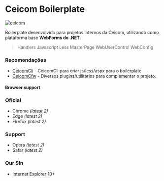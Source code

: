﻿# Ceicom Boilerplate
[![ceicom](http://www.ceicom.com.br/img/logo.png?v=1.0)](//www.ceicom.com.br)

Boilerplate desenvolvido para projetos internos da Ceicom, utilizando como plataforma base **WebForms do .NET**.

> Handlers
> Javascript
> Less
> MasterPage
> WebUserControl
> WebConfig

### Recomendações
* [CeicomCli](https://github.com/Ceicom/ceicom-cli) - CeicomCli para criar js/less/aspx para o boilerplate
* [CeicomCfw](https://github.com/Ceicom/cFw) - Diversos plugins/utilitários para complementar o projeto.

#### Browser support
### Oficial
* Chrome *(latest 2)*
* Edge *(latest 2)*
* Firefox *(latest 2)*

### Support
* Opera *(latest 2)*
* Safar *(latest 2)*

### Our Sin
* Internet Explorer 10+